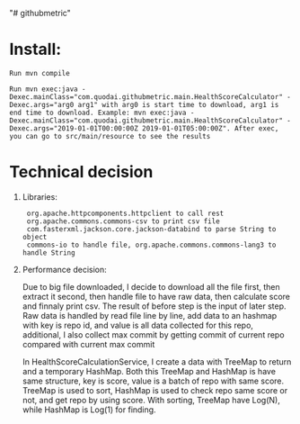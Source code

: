 "# githubmetric" 
# Install:
	Run mvn compile

	Run mvn exec:java -Dexec.mainClass="com.quodai.githubmetric.main.HealthScoreCalculator" -Dexec.args="arg0 arg1" with arg0 is start time to download, arg1 is end time to download. Example: mvn exec:java -Dexec.mainClass="com.quodai.githubmetric.main.HealthScoreCalculator" -Dexec.args="2019-01-01T00:00:00Z 2019-01-01T05:00:00Z". After exec, you can go to src/main/resource to see the results
# Technical decision
1. Libraries:

		org.apache.httpcomponents.httpclient to call rest
		org.apache.commons.commons-csv to print csv file
		com.fasterxml.jackson.core.jackson-databind to parse String to object
		commons-io to handle file, org.apache.commons.commons-lang3 to handle String
2. Performance decision:
 
   Due to big file downloaded, I decide to download all the file first, then extract it second, then handle file to have raw data, then calculate score and finnaly print csv. The result of before step is the input of later step.
   Raw data is handled by read file line by line, add data to an hashmap with key is repo id, and value is all data collected for this repo, additional, I also collect max commit by getting commit of current repo compared with current max commit
   
   In HealthScoreCalculationService, I create a data with TreeMap to return and a temporary HashMap. Both this TreeMap and HashMap is have same structure, key is score, value is a batch of repo with same score. TreeMap is used to sort, HashMap is used to check repo same score or not, and get repo by using score. With sorting, TreeMap have Log(N), while HashMap is Log(1) for finding. 
   
